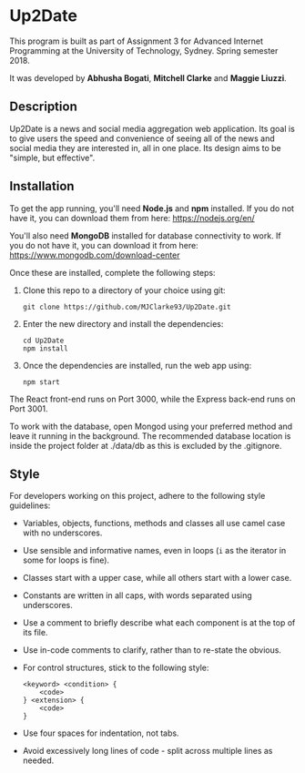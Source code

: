 # Up2Date
This program is built as part of Assignment 3 for Advanced Internet Programming at the University of Technology, Sydney. Spring semester 2018.

It was developed by **Abhusha Bogati**, **Mitchell Clarke** and **Maggie Liuzzi**.



## Description

Up2Date is a news and social media aggregation web application. Its goal is to give users the speed and convenience of seeing all of the news and social media they are interested in, all in one place.  Its design aims to be "simple, but effective".



## Installation

To get the app running, you'll need **Node.js** and **npm** installed. If you do not have it, you can download them from here: https://nodejs.org/en/

You'll also need **MongoDB** installed for database connectivity to work. If you do not have it, you can download it from here: https://www.mongodb.com/download-center

Once these are installed, complete the following steps:

1. Clone this repo to a directory of your choice using git:

   ```shell
   git clone https://github.com/MJClarke93/Up2Date.git
   ```

2. Enter the new directory and install the dependencies:

   ```shell
   cd Up2Date
   npm install
   ```

3. Once the dependencies are installed, run the web app using:

   ```shell
   npm start
   ```

The React front-end runs on Port 3000, while the Express back-end runs on Port 3001.

To work with the database, open Mongod using your preferred method and leave it running in the background. The recommended database location is inside the project folder at ./data/db as this is excluded by the .gitignore.



## Style

For developers working on this project, adhere to the following style guidelines:

- Variables, objects, functions, methods and classes all use camel case with no underscores.

- Use sensible and informative names, even in loops (`i` as the iterator in some for loops is fine).

- Classes start with a upper case, while all others start with a lower case.

- Constants are written in all caps, with words separated using underscores.

- Use a comment to briefly describe what each component is at the top of its file.

- Use in-code comments to clarify, rather than to re-state the obvious.

- For control structures, stick to the following style:

  ```
  <keyword> <condition> {
      <code>
  } <extension> {
      <code>
  }
  ```

- Use four spaces for indentation, not tabs.

- Avoid excessively long lines of code - split across multiple lines as needed.
